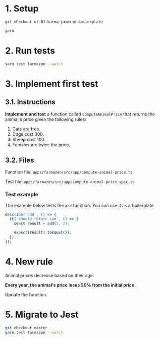 # 1. Setup

```sh
git checkout ut-01-karma-jasmine-boilerplate

yarn
```

# 2. Run tests

```sh
yarn test farmazon --watch
```

# 3. Implement first test

## 3.1. Instructions

**Implement and test** a function called `computeAnimalPrice` that returns the animal's price given the following rules:

1. Cats are free.
2. Dogs cost 300.
3. Sheep cost 100.
4. Females are twice the price.

## 3.2. Files

Function file: `apps/farmazon/src/app/compute-animal-price.ts`.

Test file: `apps/farmazon/src/app/compute-animal-price.spec.ts`

### Test example

The example below tests the `add` function. You can use it as a boilerplate.

```typescript
describe('add', () => {
  it('should return sum', () => {
    const result = add(1, 2);

    expect(result).toEqual(3);
  });
});
```

# 4. New rule

Animal prices decrease based on their age.

**Every year, the animal's price loses 20% from the initial price.**

Update the function.

# 5. Migrate to Jest

```sh
git checkout master
yarn test farmazon --watch
```
